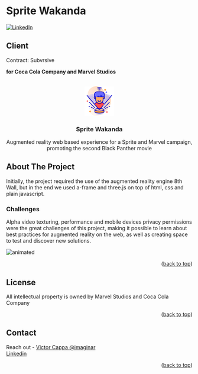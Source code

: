# Sprite Wakanda

<div id="top"></div>

[![LinkedIn][linkedin-shield]][linkedin-url]

<h2>Client</h2>
<p>Contract: Subvrsive</p>
<p><b>for Coca Cola Company and Marvel Studios</b></p>


<!-- PROJECT LOGO -->
 

<br />
<div align="center">
  <a href="https://github.com/victorcappa/sprite-wakanda-capaign">
    <img src="logo.png" alt="Logo" width="80" height="80">
  </a>

<h3 align="center">Sprite Wakanda</h3>

  <p align="center">
Augmented reality web based experience for a Sprite and Marvel campaign, promoting the second Black Panther movie
  </p>
 
</div>



<!-- ABOUT THE PROJECT -->
## About The Project

 
<p align="left">
 <p> Initially, the project required the use of the augmented reality engine 8th Wall, but in the end we used a-frame and three.js on top of html, css and plain javascript.</p>
 
  <h3>Challenges</h3
   <p>
Alpha video texturing, performance and mobile devices privacy permissions were the great challenges of this project, making it possible to learn about best practices for augmented reality on the web, as well as creating space to test and discover new solutions. 
   </p>


  <img src="https://user-images.githubusercontent.com/40408965/199372003-cb41446a-09d4-49cb-ba8e-3823af6e417b.gif" alt="animated" />
 


</p>


<p align="right">(<a href="#top">back to top</a>)</p>


<!-- LICENSE -->
## License

All intellectual property is owned by Marvel Studios and Coca Cola Company

<p align="right">(<a href="#top">back to top</a>)</p>


<!-- CONTACT -->
## Contact

Reach out - <a href = "mailto: victorcappa@imaginar.dev">Victor Cappa @imaginar</a>
<br>
<a href="https://www.linkedin.com/in/victor-cappa-50839788/">Linkedin</a>

<p align="right">(<a href="#top">back to top</a>)</p>

[linkedin-shield]: https://img.shields.io/badge/-LinkedIn-black.svg?style=for-the-badge&logo=linkedin&colorB=555
[linkedin-url]: https://www.linkedin.com/in/victor-cappa-50839788/
